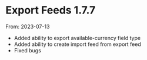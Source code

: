 # Export Feeds 1.7.7
From: 2023-07-13

* Added ability to export available-currency field type
* Added ability to create import feed from export feed
* Fixed bugs